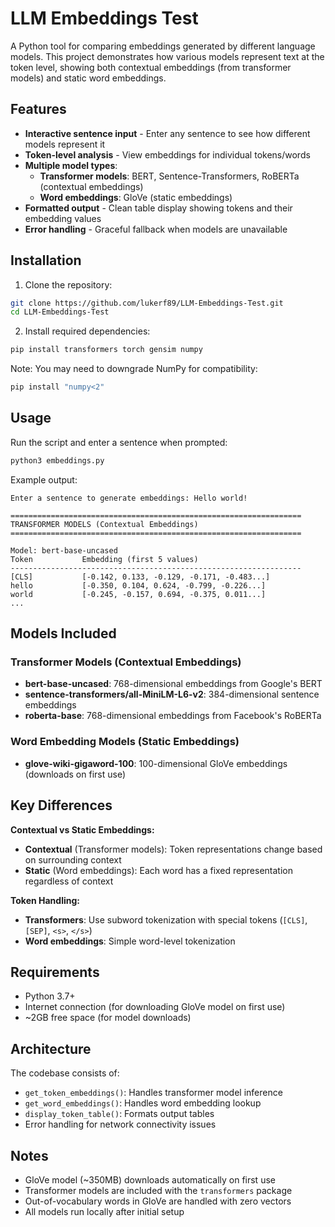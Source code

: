 # LLM Embeddings Test

A Python tool for comparing embeddings generated by different language models. This project demonstrates how various models represent text at the token level, showing both contextual embeddings (from transformer models) and static word embeddings.

## Features

- **Interactive sentence input** - Enter any sentence to see how different models represent it
- **Token-level analysis** - View embeddings for individual tokens/words
- **Multiple model types**:
  - **Transformer models**: BERT, Sentence-Transformers, RoBERTa (contextual embeddings)
  - **Word embeddings**: GloVe (static embeddings)
- **Formatted output** - Clean table display showing tokens and their embedding values
- **Error handling** - Graceful fallback when models are unavailable

## Installation

1. Clone the repository:
```bash
git clone https://github.com/lukerf89/LLM-Embeddings-Test.git
cd LLM-Embeddings-Test
```

2. Install required dependencies:
```bash
pip install transformers torch gensim numpy
```

Note: You may need to downgrade NumPy for compatibility:
```bash
pip install "numpy<2"
```

## Usage

Run the script and enter a sentence when prompted:

```bash
python3 embeddings.py
```

Example output:
```
Enter a sentence to generate embeddings: Hello world!

=================================================================
TRANSFORMER MODELS (Contextual Embeddings)
=================================================================

Model: bert-base-uncased
Token           Embedding (first 5 values)
-----------------------------------------------------------------
[CLS]           [-0.142, 0.133, -0.129, -0.171, -0.483...]
hello           [-0.350, 0.104, 0.624, -0.799, -0.226...]
world           [-0.245, -0.157, 0.694, -0.375, 0.011...]
...
```

## Models Included

### Transformer Models (Contextual Embeddings)
- **bert-base-uncased**: 768-dimensional embeddings from Google's BERT
- **sentence-transformers/all-MiniLM-L6-v2**: 384-dimensional sentence embeddings
- **roberta-base**: 768-dimensional embeddings from Facebook's RoBERTa

### Word Embedding Models (Static Embeddings)
- **glove-wiki-gigaword-100**: 100-dimensional GloVe embeddings (downloads on first use)

## Key Differences

**Contextual vs Static Embeddings:**
- **Contextual** (Transformer models): Token representations change based on surrounding context
- **Static** (Word embeddings): Each word has a fixed representation regardless of context

**Token Handling:**
- **Transformers**: Use subword tokenization with special tokens (`[CLS]`, `[SEP]`, `<s>`, `</s>`)
- **Word embeddings**: Simple word-level tokenization

## Requirements

- Python 3.7+
- Internet connection (for downloading GloVe model on first use)
- ~2GB free space (for model downloads)

## Architecture

The codebase consists of:
- `get_token_embeddings()`: Handles transformer model inference
- `get_word_embeddings()`: Handles word embedding lookup
- `display_token_table()`: Formats output tables
- Error handling for network connectivity issues

## Notes

- GloVe model (~350MB) downloads automatically on first use
- Transformer models are included with the `transformers` package
- Out-of-vocabulary words in GloVe are handled with zero vectors
- All models run locally after initial setup